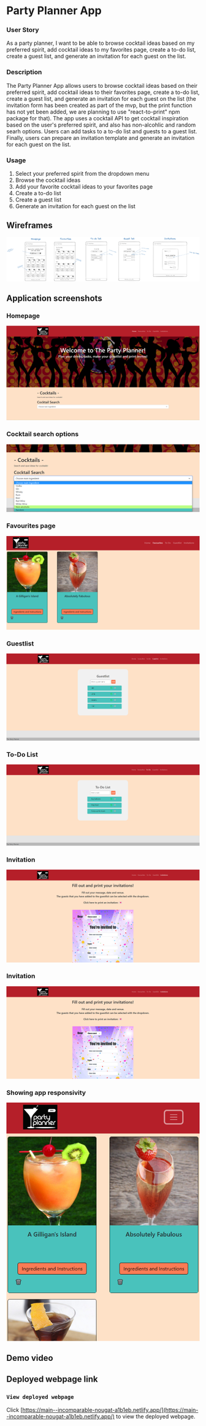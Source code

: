 # Party Planner App


### User Story
As a party planner, I want to be able to browse cocktail ideas based on my preferred spirit, add cocktail ideas to my favorites page, create a to-do list, create a guest list, and generate an invitation for each guest on the list.

### Description
The Party Planner App allows users to browse cocktail ideas based on their preferred spirit, add cocktail ideas to their favorites page, create a to-do list, create a guest list, and generate an invitation for each guest on the list (the invitation form has been created as part of the mvp, but the print function has not yet been added, we are planning to use "react-to-print" npm package for that). The app uses a cocktail API to get cocktail inspiration based on the user's preferred spirit, and also has non-alcohlic and random searh options. Users can add tasks to a to-do list and guests to a guest list. Finally, users can prepare an invitation template and generate an invitation for each guest on the list.

### Usage
1. Select your preferred spirit from the dropdown menu
2. Browse the cocktail ideas
3. Add your favorite cocktail ideas to your favorites page
4. Create a to-do list
5. Create a guest list
6. Generate an invitation for each guest on the list

## Wireframes

![Wireframes](./src/images/Wireframes.png) 

## Application screenshots

### Homepage
![Homepage](./src/images/Homepage.png)

### Cocktail search options
![Cocktail search options](./src/images/Cocktail-search-options.png)

### Favourites page
![Favourites page](./src/images/Favourites-page.png)

### Guestlist
![Guestlist](./src/images/Guestlist.png)

### To-Do List
![To-Do List](./src/images/Todo.png)

### Invitation
![Invitation](./src/images/Party-invitation.png)

### Invitation
![Invitation](./src/images/Party-invitation.png)

### Showing app responsivity
![Showing app responsivity](./src/images/Responsive-app.png)

## Demo video


## Deployed webpage link

### `View deployed webpage`
Click [https://main--incomparable-nougat-a1b1eb.netlify.app/](https://main--incomparable-nougat-a1b1eb.netlify.app/) to view the deployed webpage.